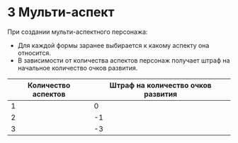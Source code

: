 # 3 Мульти-аспект

При создании мульти-аспектного персонажа:
- Для каждой формы заранее выбирается к какому аспекту она относится.
- В зависимости от количества аспектов персонаж получает штраф на начальное количество очков развития.

Количество аспектов|Штраф на количество очков развития
---|---
1|0
2|-1
3|-3